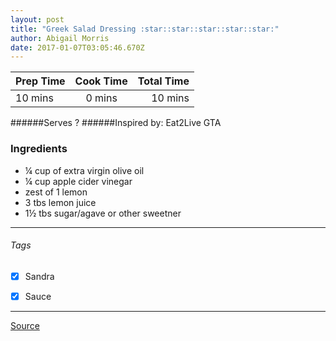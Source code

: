 ```yaml
---
layout: post
title: "Greek Salad Dressing :star::star::star::star::star:"
author: Abigail Morris
date: 2017-01-07T03:05:46.670Z
---
```


| Prep Time  | Cook Time    | Total Time  |
| ---------- |:------------:| -----------:|
| 10 mins    | 0 mins      | 10 mins     |


######Serves ?
######Inspired by: Eat2Live GTA

### Ingredients

* ¼ cup of extra virgin olive oil
* ¼ cup apple cider vinegar
* zest of 1 lemon
* 3 tbs lemon juice
* 1½ tbs sugar/agave or other sweetner

---

###### Tags
- [x] Sandra
- [x] Sauce


---

[Source](www.eat2livegta.com)

